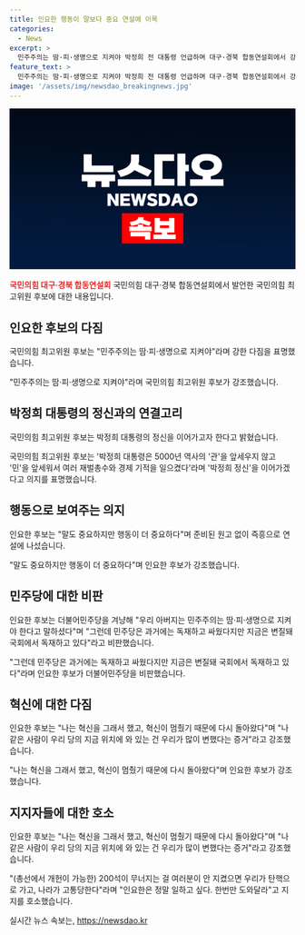 ```yaml
---
title: 인요한 행동이 말보다 중요 연설에 이목
categories:
  - News
excerpt: >
  민주주의는 땀·피·생명으로 지켜야 박정희 전 대통령 언급하며 대구·경북 합동연설회에서 강연한 국민의힘 최고위원 후보. 박정희 정신을 이어가고자 하며 더불어민주당 비판, 혁신 강조 등을 언급하며 지지를 호소. 후보는 협치를 강조하고, 불안정 요소들을 국회에서 제거하고자 한다고 밝혔다. 인요한은 정말 일하고 싶다. 한번만 도와달라고 말하며 열정을 드러냈다.
feature_text: >
  민주주의는 땀·피·생명으로 지켜야 박정희 전 대통령 언급하며 대구·경북 합동연설회에서 강연한 국민의힘 최고위원 후보. 박정희 정신을 이어가고자 하며 더불어민주당 비판, 혁신 강조 등을 언급하며 지지를 호소. 후보는 협치를 강조하고, 불안정 요소들을 국회에서 제거하고자 한다고 밝혔다. 인요한은 정말 일하고 싶다. 한번만 도와달라고 말하며 열정을 드러냈다.
image: '/assets/img/newsdao_breakingnews.jpg'
---
```


<p><img src="/assets/img/newsdao_breakingnews.jpg" alt="implanttips 속보" /></p>

<p><b><span style="color: #ee2323;">국민의힘 대구·경북 합동연설회</span></b>
국민의힘 대구·경북 합동연설회에서 발언한 국민의힘 최고위원 후보에 대한 내용입니다.</p>

<h2 data-ke-size="size26">인요한 후보의 다짐</h2>

<p>국민의힘 최고위원 후보는 "민주주의는 땀·피·생명으로 지켜야"라며 강한 다짐을 표명했습니다.</p>

<p data-ke-size="size16">"민주주의는 땀·피·생명으로 지켜야"라며 국민의힘 최고위원 후보가 강조했습니다.</p>

<h2 data-ke-size="size26">박정희 대통령의 정신과의 연결고리</h2>

<p>국민의힘 최고위원 후보는 박정희 대통령의 정신을 이어가고자 한다고 밝혔습니다. </p>

<p data-ke-size="size16">국민의힘 최고위원 후보는 '박정희 대통령은 5000년 역사의 '관'을 앞세우지 않고 '민'을 앞세워서 여러 재벌총수와 경제 기적을 일으켰다'라며 '박정희 정신'을 이어가겠다고 의지를 표명했습니다.</p>

<h2 data-ke-size="size26">행동으로 보여주는 의지</h2>

<p>인요한 후보는 "말도 중요하지만 행동이 더 중요하다"며 준비된 원고 없이 즉흥으로 연설에 나섰습니다.</p>

<p data-ke-size="size16">"말도 중요하지만 행동이 더 중요하다"며 인요한 후보가 강조했습니다.</p>

<h2 data-ke-size="size26">민주당에 대한 비판</h2>

<p>인요한 후보는 더불어민주당을 겨냥해 "우리 아버지는 민주주의는 땀·피·생명으로 지켜야 한다고 말하셨다"며 "그런데 민주당은 과거에는 독재하고 싸웠다지만 지금은 변질돼 국회에서 독재하고 있다"라고 비판했습니다.</p>

<p data-ke-size="size16">"그런데 민주당은 과거에는 독재하고 싸웠다지만 지금은 변질돼 국회에서 독재하고 있다"라며 인요한 후보가 더불어민주당을 비판했습니다.</p>

<h2 data-ke-size="size26">혁신에 대한 다짐</h2>

<p>인요한 후보는 "나는 혁신을 그래서 했고, 혁신이 멈췄기 때문에 다시 돌아왔다"며 "나 같은 사람이 우리 당의 지금 위치에 와 있는 건 우리가 많이 변했다는 증거"라고 강조했습니다.</p>

<p data-ke-size="size16">"나는 혁신을 그래서 했고, 혁신이 멈췄기 때문에 다시 돌아왔다"며 인요한 후보가 강조했습니다.</p>

<h2 data-ke-size="size26">지지자들에 대한 호소</h2>

<p>인요한 후보는 "나는 혁신을 그래서 했고, 혁신이 멈췄기 때문에 다시 돌아왔다"며 "나 같은 사람이 우리 당의 지금 위치에 와 있는 건 우리가 많이 변했다는 증거"라고 강조했습니다.</p>

<p data-ke-size="size16">"(총선에서 개헌이 가능한) 200석이 무너지는 걸 여러분이 안 지켰으면 우리가 탄핵으로 가고, 나라가 고통당한다"라며 "인요한은 정말 일하고 싶다. 한번만 도와달라"고 지지를 호소했습니다.</p>
실시간 뉴스 속보는, <a href="https://newsdao.kr" rel="dofollow">https://newsdao.kr</a>


